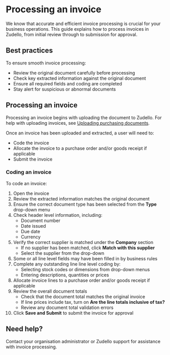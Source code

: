 # Processing an invoice

We know that accurate and efficient invoice processing is crucial for your business operations. This guide explains how to process invoices in Zudello, from initial review through to submission for approval.

## Best practices

To ensure smooth invoice processing:

- Review the original document carefully before processing
- Check key extracted information against the original document
- Ensure all required fields and coding are completed
- Stay alert for suspicious or abnormal documents

## Processing an invoice

Processing an invoice begins with uploading the document to Zudello. For help with uploading invoices, see [Uploading purchasing documents](Uploading%20purchasing%20documents.md).

Once an invoice has been uploaded and extracted, a user will need to:

- Code the invoice
- Allocate the invoice to a purchase order and/or goods receipt if applicable
- Submit the invoice

### Coding an invoice

To code an invoice:

1. Open the invoice
2. Review the extracted information matches the original document
3. Ensure the correct document type has been selected from the **Type** drop-down menu
4. Check header level information, including:
	- Document number
	- Date issued
	- Due date
	- Currency
5. Verify the correct supplier is matched under the **Company** section
	- If no supplier has been matched, click **Match with this supplier**
	- Select the supplier from the drop-down
6. Some or all line level fields may have been filled in by business rules
7. Complete any outstanding line line level coding by:
	- Selecting stock codes or dimensions from drop-down menus
	- Entering descriptions, quantities or prices
8. Allocate invoice lines to a purchase order and/or goods receipt if applicable <!-- (see [[Two-way matching]]) -->
9. Review the overall document totals
	- Check that the document total matches the original invoice
	- If line prices include tax, turn on **Are the line totals inclusive of tax?**
	- Review any document total validation errors <!-- (see [[Document errors]]) -->
10. Click **Save and Submit** to submit the invoice for approval

## Need help?

Contact your organisation administrator or Zudello support for assistance with invoice processing.